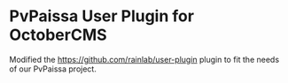 # PvPaissa User Plugin for OctoberCMS
Modified the https://github.com/rainlab/user-plugin plugin to fit the needs of our PvPaissa project.